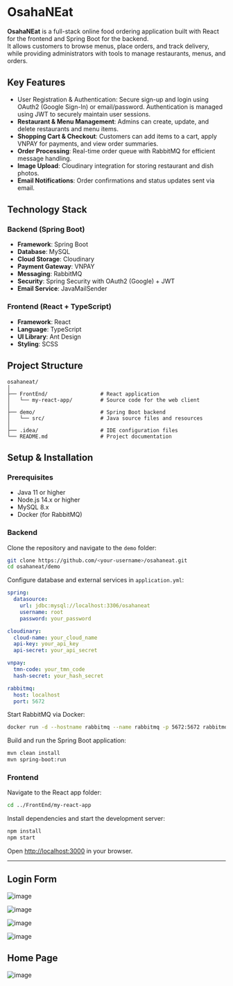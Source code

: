 
# OsahaNEat

**OsahaNEat** is a full-stack online food ordering application built with React for the frontend and Spring Boot for the backend.  
It allows customers to browse menus, place orders, and track delivery, while providing administrators with tools to manage restaurants, menus, and orders.

##  Key Features

- User Registration & Authentication: Secure sign-up and login using OAuth2 (Google Sign-In) or email/password. Authentication is managed using JWT to securely maintain user sessions.
- **Restaurant & Menu Management**: Admins can create, update, and delete restaurants and menu items.
- **Shopping Cart & Checkout**: Customers can add items to a cart, apply VNPAY for payments, and view order summaries.
- **Order Processing**: Real-time order queue with RabbitMQ for efficient message handling.
- **Image Upload**: Cloudinary integration for storing restaurant and dish photos.
- **Email Notifications**: Order confirmations and status updates sent via email.

##  Technology Stack

### Backend (Spring Boot)

- **Framework**: Spring Boot
- **Database**: MySQL
- **Cloud Storage**: Cloudinary
- **Payment Gateway**: VNPAY
- **Messaging**: RabbitMQ
- **Security**: Spring Security with OAuth2 (Google) + JWT
- **Email Service**: JavaMailSender

### Frontend (React + TypeScript)

- **Framework**: React
- **Language**: TypeScript
- **UI Library**: Ant Design
- **Styling**: SCSS

##  Project Structure

```
osahaneat/
│
├── FrontEnd/                 # React application
│   └── my-react-app/         # Source code for the web client
│
├── demo/                     # Spring Boot backend
│   └── src/                  # Java source files and resources
│
├── .idea/                    # IDE configuration files
└── README.md                 # Project documentation
```

##  Setup & Installation

### Prerequisites

- Java 11 or higher
- Node.js 14.x or higher
- MySQL 8.x
- Docker (for RabbitMQ)

### Backend

Clone the repository and navigate to the `demo` folder:

```bash
git clone https://github.com/<your-username>/osahaneat.git
cd osahaneat/demo
```

Configure database and external services in `application.yml`:

```yaml
spring:
  datasource:
    url: jdbc:mysql://localhost:3306/osahaneat
    username: root
    password: your_password

cloudinary:
  cloud-name: your_cloud_name
  api-key: your_api_key
  api-secret: your_api_secret

vnpay:
  tmn-code: your_tmn_code
  hash-secret: your_hash_secret

rabbitmq:
  host: localhost
  port: 5672
```

Start RabbitMQ via Docker:

```bash
docker run -d --hostname rabbitmq --name rabbitmq -p 5672:5672 rabbitmq:3-management
```

Build and run the Spring Boot application:

```bash
mvn clean install
mvn spring-boot:run
```

### Frontend

Navigate to the React app folder:

```bash
cd ../FrontEnd/my-react-app
```

Install dependencies and start the development server:

```bash
npm install
npm start
```

Open [http://localhost:3000](http://localhost:3000) in your browser.

---

## Login Form
![image](https://github.com/user-attachments/assets/3cf71505-eee7-493b-a735-030669641d76)


![image](https://github.com/user-attachments/assets/db74d2fd-6078-4d13-8d7d-dcafb584692b)


![image](https://github.com/user-attachments/assets/05e2816c-ab26-41e9-90b6-c7454370a9b4)

![image](https://github.com/user-attachments/assets/f01896bf-be79-4e98-b8e6-72e0b9d84bb6)


## Home Page
![image](https://github.com/user-attachments/assets/3c2ffd84-3859-4695-b091-589b6a622f15)



